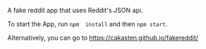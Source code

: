 A fake reddit app that uses Reddit's JSON api.

To start the App, run `npm  install` and then `npm start`.

Alternatively, you can go to https://cakasten.github.io/fakereddit/
